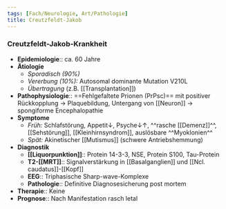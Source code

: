 ```yaml
---
tags: [Fach/Neurologie, Art/Pathologie]
title: Creutzfeldt-Jakob
---
```

### Creutzfeldt-Jakob-Krankheit
- **Epidemiologie**:: ca. 60 Jahre
- **Ätiologie**
	- *Sporadisch (90%)*
	- *Vererbung (10%):* Autosomal dominante Mutation V210L
	- *Übertragung* (z.B. [[Transplantation]])
- **Pathophysiologie**:: ==Fehlgefaltete Prionen (PrPsc)== mit positiver Rückkopplung → Plaquebildung, Untergang von [[Neuron]] → spongiforme Encephalopathie
- **Symptome**
	- *Früh:* Schlafstörung, Appetit↓, Psyche↓↑, ^^rasche [[Demenz]]^^, [[Sehstörung]], [[Kleinhirnsyndrom]], auslösbare ^^Myoklonien^^
	- *Spät:* Akinetischer [[Mutismus]] (schwere Antriebshemmung)
- **Diagnostik**
	- **[[Liquorpunktion]]**:: Protein 14-3-3, NSE, Protein S100, Tau-Protein
	- **T2-[[MRT]]**:: Signalverstärkung in [[Basalganglien]] und [[Ncl. caudatus]]-[[Kopf]]
	- **EEG**:: Triphasische Sharp-wave-Komplexe
	- **Pathologie**:: Definitive Diagnosesicherung post mortem
- **Therapie**:: Keine
- **Prognose**:: Nach Manifestation rasch letal